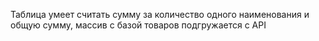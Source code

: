 Таблица умеет считать сумму за количество одного наименования и общую сумму, массив с базой товаров подгружается с API
